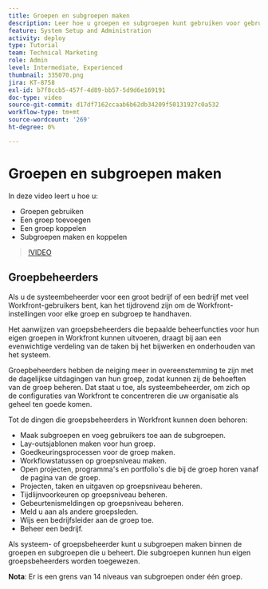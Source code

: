 ```yaml
---
title: Groepen en subgroepen maken
description: Leer hoe u groepen en subgroepen kunt gebruiken voor gebruikersorganisatie en machtigingen om te werken. Leer een groep en subgroepen maken.
feature: System Setup and Administration
activity: deploy
type: Tutorial
team: Technical Marketing
role: Admin
level: Intermediate, Experienced
thumbnail: 335070.png
jira: KT-8758
exl-id: b7f8ccb5-457f-4d89-bb57-5d9d6e169191
doc-type: video
source-git-commit: d17df7162ccaab6b62db34209f50131927c0a532
workflow-type: tm+mt
source-wordcount: '269'
ht-degree: 0%

---
```


# Groepen en subgroepen maken

In deze video leert u hoe u:

* Groepen gebruiken
* Een groep toevoegen
* Een groep koppelen
* Subgroepen maken en koppelen

>[!VIDEO](https://video.tv.adobe.com/v/335070/?quality=12&learn=on&enablevpops)

## Groepbeheerders

Als u de systeembeheerder voor een groot bedrijf of een bedrijf met veel Workfront-gebruikers bent, kan het tijdrovend zijn om de Workfront-instellingen voor elke groep en subgroep te handhaven.

Het aanwijzen van groepsbeheerders die bepaalde beheerfuncties voor hun eigen groepen in Workfront kunnen uitvoeren, draagt bij aan een evenwichtige verdeling van de taken bij het bijwerken en onderhouden van het systeem.

Groepbeheerders hebben de neiging meer in overeenstemming te zijn met de dagelijkse uitdagingen van hun groep, zodat kunnen zij de behoeften van de groep beheren. Dat staat u toe, als systeembeheerder, om zich op de configuraties van Workfront te concentreren die uw organisatie als geheel ten goede komen.

Tot de dingen die groepsbeheerders in Workfront kunnen doen behoren:

* Maak subgroepen en voeg gebruikers toe aan de subgroepen.
* Lay-outsjablonen maken voor hun groep.
* Goedkeuringsprocessen voor de groep maken.
* Workflowstatussen op groepsniveau maken.
* Open projecten, programma&#39;s en portfolio&#39;s die bij de groep horen vanaf de pagina van de groep.
* Projecten, taken en uitgaven op groepsniveau beheren.
* Tijdlijnvoorkeuren op groepsniveau beheren.
* Gebeurtenismeldingen op groepsniveau beheren.
* Meld u aan als andere groepsleden.
* Wijs een bedrijfsleider aan de groep toe.
* Beheer een bedrijf.

Als systeem- of groepsbeheerder kunt u subgroepen maken binnen de groepen en subgroepen die u beheert. Die subgroepen kunnen hun eigen groepsbeheerders worden toegewezen.

**Nota**: Er is een grens van 14 niveaus van subgroepen onder één groep.
